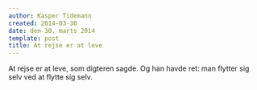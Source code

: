 ```yaml
---
author: Kasper Tidemann
created: 2014-03-30
date: den 30. marts 2014
template: post
title: At rejse er at leve
---
```


At rejse er at leve, som digteren sagde. Og han havde ret: man flytter sig selv ved at flytte sig selv.